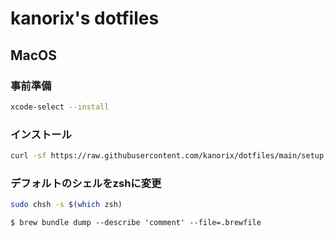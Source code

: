 # kanorix's dotfiles

## MacOS

### 事前準備

```sh
xcode-select --install
```

### インストール

```sh
curl -sf https://raw.githubusercontent.com/kanorix/dotfiles/main/setup.sh | bash -s
```

### デフォルトのシェルをzshに変更

```sh
sudo chsh -s $(which zsh)
```

```
$ brew bundle dump --describe 'comment' --file=.brewfile
```
